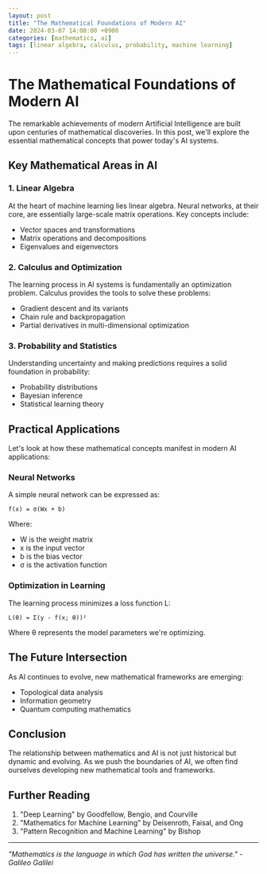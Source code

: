 ```yaml
---
layout: post
title: "The Mathematical Foundations of Modern AI"
date: 2024-03-07 14:00:00 +0900
categories: [mathematics, ai]
tags: [linear algebra, calculus, probability, machine learning]
---
```


# The Mathematical Foundations of Modern AI

The remarkable achievements of modern Artificial Intelligence are built upon centuries of mathematical discoveries. In this post, we'll explore the essential mathematical concepts that power today's AI systems.

## Key Mathematical Areas in AI

### 1. Linear Algebra
At the heart of machine learning lies linear algebra. Neural networks, at their core, are essentially large-scale matrix operations. Key concepts include:

- Vector spaces and transformations
- Matrix operations and decompositions
- Eigenvalues and eigenvectors

### 2. Calculus and Optimization
The learning process in AI systems is fundamentally an optimization problem. Calculus provides the tools to solve these problems:

- Gradient descent and its variants
- Chain rule and backpropagation
- Partial derivatives in multi-dimensional optimization

### 3. Probability and Statistics
Understanding uncertainty and making predictions requires a solid foundation in probability:

- Probability distributions
- Bayesian inference
- Statistical learning theory

## Practical Applications

Let's look at how these mathematical concepts manifest in modern AI applications:

### Neural Networks
A simple neural network can be expressed as:

```
f(x) = σ(Wx + b)
```

Where:
- W is the weight matrix
- x is the input vector
- b is the bias vector
- σ is the activation function

### Optimization in Learning
The learning process minimizes a loss function L:

```
L(θ) = Σ(y - f(x; θ))²
```

Where θ represents the model parameters we're optimizing.

## The Future Intersection

As AI continues to evolve, new mathematical frameworks are emerging:

- Topological data analysis
- Information geometry
- Quantum computing mathematics

## Conclusion

The relationship between mathematics and AI is not just historical but dynamic and evolving. As we push the boundaries of AI, we often find ourselves developing new mathematical tools and frameworks.

## Further Reading

1. "Deep Learning" by Goodfellow, Bengio, and Courville
2. "Mathematics for Machine Learning" by Deisenroth, Faisal, and Ong
3. "Pattern Recognition and Machine Learning" by Bishop

---

*"Mathematics is the language in which God has written the universe." - Galileo Galilei* 